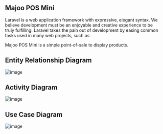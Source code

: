 ## Majoo POS Mini

Laravel is a web application framework with expressive, elegant syntax. We believe development must be an enjoyable and creative experience to be truly fulfilling. Laravel takes the pain out of development by easing common tasks used in many web projects, such as:

Majoo POS Mini is a simple point-of-sale to display products.


## Entity Relationship Diagram

![image](https://user-images.githubusercontent.com/4216529/170176608-5dbf26db-f813-44c9-94ec-a09bb16f1f67.png)


## Activity Diagram

![image](https://user-images.githubusercontent.com/4216529/170178047-899c8d8a-a70c-4bb0-ac8f-3d4034bfca3f.png)


## Use Case Diagram

![image](https://user-images.githubusercontent.com/4216529/170179376-ae214dde-24b6-4cc5-904d-29f96f2f773b.png)
